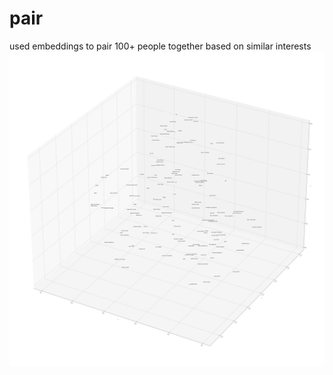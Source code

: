 # pair
used embeddings to pair 100+ people together based on similar interests 
![](pair-visualization.png)
